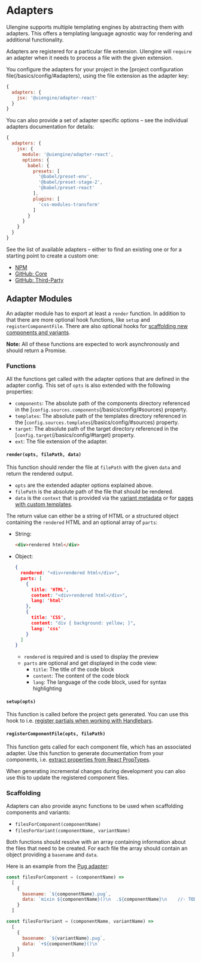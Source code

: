 # Adapters

UIengine supports multiple templating engines by abstracting them with adapters.
This offers a templating language agnostic way for rendering and additional functionality.

Adapters are registered for a particular file extension.
UIengine will `require` an adapter when it needs to process a file with the given extension.

You configure the adapters for your project in the [project configuration file(/basics/config/#adapters),
using the file extension as the adapter key:

```js
{
  adapters: {
    jsx: '@uiengine/adapter-react'
  }
}
```

You can also provide a set of adapter specific options – see the individual adapters documentation for details:

```js
{
  adapters: {
    jsx: {
      module: '@uiengine/adapter-react',
      options: {
        babel: {
          presets: [
            '@babel/preset-env',
            '@babel/preset-stage-2',
            '@babel/preset-react'
          ],
          plugins: [
            'css-modules-transform'
          ]
        }
      }
    }
  }
}
```

See the list of available adapters – either to find an existing one or for a starting point to create a custom one:

- [NPM](https://www.npmjs.com/search?q=uiengine-adapter)
- [GitHub: Core](https://github.com/dennisreimann/uiengine/tree/master/packages)
- [GitHub: Third-Party](https://github.com/search?q=topic%3Auiengine-adapter&type=Repositories)

## Adapter Modules

An adapter module has to export at least a `render` function.
In addition to that there are more optional hook functions, like `setup` and `registerComponentFile`.
There are also optional hooks for [scaffolding new components and variants](#scaffolding).

__Note:__ All of these functions are expected to work asynchronously and should return a Promise.

### Functions

All the functions get called with the adapter options that are defined in the adapter config.
This set of `opts` is also extended with the following properties:

- `components`: The absolute path of the components directory referenced in the [`config.sources.components`(/basics/config/#sources) property.
- `templates`: The absolute path of the templates directory referenced in the [`config.sources.templates`(/basics/config/#sources) property.
- `target`: The absolute path of the target directory referenced in the [`config.target`(/basics/config/#target) property.
- `ext`: The file extension of the adapter.

#### `render(opts, filePath, data)`

This function should render the file at `filePath` with the given `data` and return the rendered output.

- `opts` are the extended adapter options explained above.
- `filePath` is the absolute path of the file that should be rendered.
- `data` is the `context` that is provided via the
  [variant metadata](/basics/variant/) or for
  [pages with custom templates](/basics/page/#templates).

The return value can either be a string of HTML or a structured object containing the `rendered` HTML and an optional array of `parts`:

- String:
    ```html
    <div>rendered html</div>
    ```

- Object:
    ```json
    {
      rendered: "<div>rendered html</div>",
      parts: [
        {
          title: 'HTML',
          content: "<div>rendered html</div>",
          lang: 'html'
        },
        {
          title: 'CSS',
          content: "div { background: yellow; }",
          lang: 'css'
        }
      ]
    }
    ```

    - `rendered` is required and is used to display the preview
    - `parts` are optional and get displayed in the code view:
        - `title`: The title of the code block
        - `content`: The content of the code block
        - `lang`: The language of the code block, used for syntax highlighting

#### `setup(opts)`

This function is called before the project gets generated.
You can use this hook to i.e. [register partials when working with Handlebars](https://github.com/dennisreimann/uiengine/tree/master/packages/adapter-handlebars/src/index.js).

#### `registerComponentFile(opts, filePath)`

This function gets called for each component file, which has an associated adapter.
Use this function to generate documentation from your components, i.e.
[extract properties from React PropTypes](https://github.com/dennisreimann/uiengine/tree/master/packages/adapter-react/src/index.js).

When generating incremental changes during development you can also use this to update the registered component files.

### Scaffolding

Adapters can also provide async functions to be used when scaffolding components and variants:

- `filesForComponent(componentName)`
- `filesForVariant(componentName, variantName)`

Both functions should resolve with an array containing information about the files that need to be created.
For each file the array should contain an object providing a `basename` and `data`.

Here is an example from the [Pug adapter](https://github.com/dennisreimann/uiengine/tree/master/packages/adapter-pug/src/index.js):

```js
const filesForComponent = (componentName) =>
  [
    {
      basename: `${componentName}.pug`,
      data: `mixin ${componentName}()\n  .${componentName}\n    //- TODO: implement\n`
    }
  ]

const filesForVariant = (componentName, variantName) =>
  [
    {
      basename: `${variantName}.pug`,
      data: `+${componentName}()\n`
    }
  ]
```
